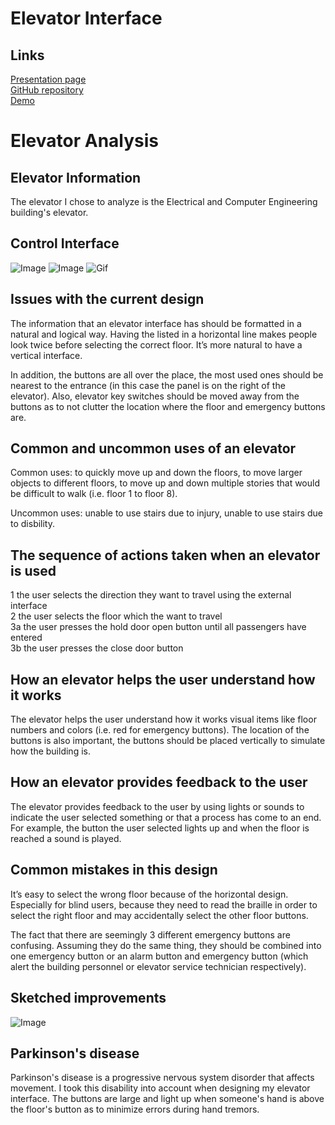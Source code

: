 # Elevator Interface
## Links
[Presentation page](https://jwillg.github.io/hw1.44.Willgrubs)
<br />
[GitHub repository](https://github.com/jwillg/hw1.44.Willgrubs)
<br />
[Demo](https://jwillg.github.io/hw1.44.Willgrubs/demo.html)

# Elevator Analysis
## Elevator Information

The elevator I chose to analyze is the Electrical and Computer Engineering building's elevator.

## Control Interface

![Image](https://i.imgur.com/8MX5BPl.jpg)
![Image](https://i.imgur.com/Ed3WgiX.jpg)
![Gif](https://media.giphy.com/media/UokYJhHXcHAOmz6aJv/giphy-downsized-large.gif)



## Issues with the current design

The information that an elevator interface has should be formatted in a natural and logical way. Having the listed in a horizontal line makes people look twice before selecting the correct floor. It’s more natural to have a vertical interface.

In addition, the buttons are all over the place, the most used ones should be nearest to the entrance (in this case the panel is on the right of the elevator). Also, elevator key switches should be moved away from the buttons as to not clutter the location where the floor and emergency buttons are.

## Common and uncommon uses of an elevator

Common uses: to quickly move up and down the floors, to move larger objects to different floors, to move up and down multiple stories that would be difficult to walk (i.e. floor 1 to floor 8).

Uncommon uses: unable to use stairs due to injury, unable to use stairs due to disbility.

## The sequence of actions taken when an elevator is used

1 the user selects the direction they want to travel using the external interface <br />
2 the user selects the floor which the want to travel <br />
3a the user presses the hold door open button until all passengers have entered <br />
3b the user presses the close door button <br />

## How an elevator helps the user understand how it works

The elevator helps the user understand how it works visual items like floor numbers and colors (i.e. red for emergency buttons). The location of the buttons is also important, the buttons should be placed vertically to simulate how the building is.

## How an elevator provides feedback to the user

The elevator provides feedback to the user by using lights or sounds to indicate the user selected something or that a process has come to an end. For example, the button the user selected lights up and when the floor is reached a sound is played.

## Common mistakes in this design

It’s easy to select the wrong floor because of the horizontal design. Especially for blind users, because they need to read the braille in order to select the right floor and may accidentally select the other floor buttons.

The fact that there are seemingly 3 different emergency buttons are confusing. Assuming they do the same thing, they should be combined into one emergency button or an alarm button and emergency button (which alert the building personnel or elevator service technician respectively).

## Sketched improvements

![Image](https://i.imgur.com/7yehV2K.png)

## Parkinson's disease

Parkinson's disease is a progressive nervous system disorder that affects movement. I took this disability into account when designing my elevator interface. The buttons are large and light up when someone's hand is above the floor's button as to minimize errors during hand tremors.
